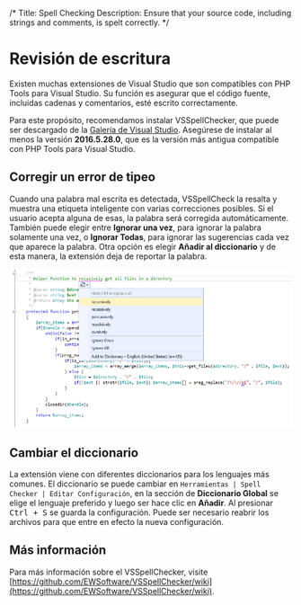 /*
Title: Spell Checking
Description: Ensure that your source code, including strings and comments, is spelt correctly.
*/

# Revisión de escritura

Existen muchas extensiones de Visual Studio que son compatibles con PHP Tools para Visual Studio. Su función es asegurar que el código fuente, incluidas cadenas y comentarios, esté escrito correctamente.

Para este propósito, recomendamos instalar VSSpellChecker, que puede ser descargado de la [Galería de Visual Studio](https://visualstudiogallery.msdn.microsoft.com/a23de100-31a1-405c-b4b7-d6be40c3dfff). Asegúrese de instalar al menos la versión **2016.5.28.0**, que es la versión más antigua compatible con PHP Tools para Visual Studio.

## Corregir un error de tipeo

 Cuando una palabra mal escrita es detectada, VSSpellCheck la resalta y muestra una etiqueta inteligente con varias correcciones posibles. Si el usuario acepta alguna de esas, la palabra será corregida automáticamente. También puede elegir entre **Ignorar una vez**, para ignorar la palabra solamente una vez, o **Ignorar Todas**, para ignorar las sugerencias cada vez que aparece la palabra. Otra opción es elegir **Añadir al diccionario** y de esta manera, la extensión deja de reportar la palabra.

 ![Fix a typo](imgs/fix-a-typo.png)

## Cambiar el diccionario

  La extensión viene con diferentes diccionarios para los lenguajes más comunes. El diccionario se puede cambiar en `Herramientas | Spell Checker | Editar Configuración`, en la sección de **Diccionario Global** se elige el lenguaje preferido y luego ser hace clic en **Añadir**. Al presionar <kbd>Ctrl + S</kbd> se guarda la configuración. Puede ser necesario reabrir los archivos para que entre en efecto la nueva configuración.

## Más información

  Para más información sobre el VSSpellChecker, visite [https://github.com/EWSoftware/VSSpellChecker/wiki](https://github.com/EWSoftware/VSSpellChecker/wiki).
